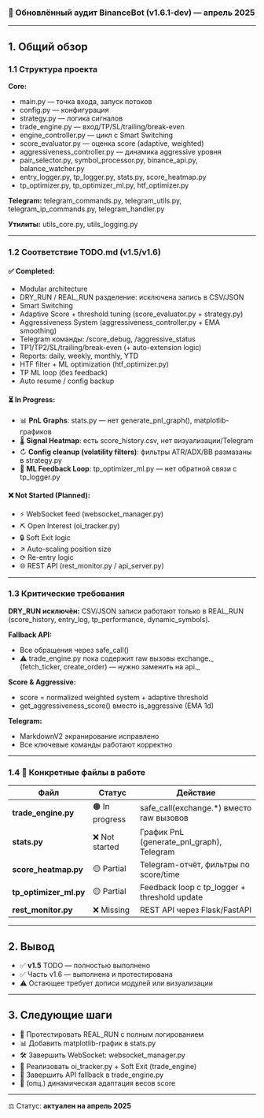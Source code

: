 ### 🔹 Обновлённый аудит BinanceBot (v1.6.1-dev) — апрель 2025

---

## 1. Общий обзор

### 1.1 Структура проекта

**Core:**

- main.py — точка входа, запуск потоков
- config.py — конфигурация
- strategy.py — логика сигналов
- trade_engine.py — вход/TP/SL/trailing/break-even
- engine_controller.py — цикл с Smart Switching
- score_evaluator.py — оценка score (adaptive, weighted)
- aggressiveness_controller.py — динамика aggressive уровня
- pair_selector.py, symbol_processor.py, binance_api.py, balance_watcher.py
- entry_logger.py, tp_logger.py, stats.py, score_heatmap.py
- tp_optimizer.py, tp_optimizer_ml.py, htf_optimizer.py

**Telegram:** telegram_commands.py, telegram_utils.py, telegram_ip_commands.py, telegram_handler.py

**Утилиты:** utils_core.py, utils_logging.py

---

### 1.2 Соответствие TODO.md (v1.5/v1.6)

#### ✅ Completed:

- Modular architecture
- DRY_RUN / REAL_RUN разделение: исключена запись в CSV/JSON
- Smart Switching
- Adaptive Score + threshold tuning (score_evaluator.py + strategy.py)
- Aggressiveness System (aggressiveness_controller.py + EMA smoothing)
- Telegram команды: /score_debug, /aggressive_status
- TP1/TP2/SL/trailing/break-even (+ auto-extension logic)
- Reports: daily, weekly, monthly, YTD
- HTF filter + ML optimization (htf_optimizer.py)
- TP ML loop (без feedback)
- Auto resume / config backup

#### ⏳ In Progress:

- 📊 **PnL Graphs**: stats.py — нет generate_pnl_graph(), matplotlib-графиков
- 🌡️ **Signal Heatmap**: есть score_history.csv, нет визуализации/Telegram
- ↻ **Config cleanup (volatility filters)**: фильтры ATR/ADX/BB размазаны в strategy.py
- 🧠 **ML Feedback Loop**: tp_optimizer_ml.py — нет обратной связи с tp_logger.py

#### ❌ Not Started (Planned):

- ⚡ WebSocket feed (websocket_manager.py)
- ⛏ Open Interest (oi_tracker.py)
- 🔒 Soft Exit logic
- ↗ Auto-scaling position size
- ⟳ Re-entry logic
- 🌐 REST API (rest_monitor.py / api_server.py)

---

### 1.3 Критические требования

**DRY_RUN исключён:** CSV/JSON записи работают только в REAL_RUN (score_history, entry_log, tp_performance, dynamic_symbols).

**Fallback API:**

- Все обращения через safe_call()
- ⚠ trade_engine.py пока содержит raw вызовы exchange._ (fetch_ticker, create_order) — нужно заменить на api._

**Score & Aggressive:**

- score = normalized weighted system + adaptive threshold
- get_aggressiveness_score() вместо is_aggressive (EMA 1d)

**Telegram:**

- MarkdownV2 экранирование исправлено
- Все ключевые команды работают корректно

---

### 1.4 📃 Конкретные файлы в работе

| Файл                   | Статус         | Действие                                     |
| ---------------------- | -------------- | -------------------------------------------- |
| **trade_engine.py**    | 🟠 In progress | safe_call(exchange.\*) вместо raw вызовов    |
| **stats.py**           | ❌ Not started | График PnL (generate_pnl_graph), Telegram    |
| **score_heatmap.py**   | 🟡 Partial     | Telegram-отчёт, фильтры по score/time        |
| **tp_optimizer_ml.py** | 🟡 Partial     | Feedback loop с tp_logger + threshold update |
| **rest_monitor.py**    | ❌ Missing     | REST API через Flask/FastAPI                 |

---

## 2. Вывод

- ✅ **v1.5** TODO — полностью выполнено
- ✅ Часть v1.6 — выполнена и протестирована
- ⚠ Остающее требует дописи модулей или визуализации

---

## 3. Следующие шаги

- 📅 Протестировать REAL_RUN с полным логированием
- 📊 Добавить matplotlib-график в stats.py
- 🛠️ Завершить WebSocket: websocket_manager.py
- 🔎 Реализовать oi_tracker.py + Soft Exit (trade_engine)
- 🔢 Завершить API fallback в trade_engine.py
- 🌿 (опц.) динамическая адаптация весов score

---

⚖️ Статус: **актуален на апрель 2025**

